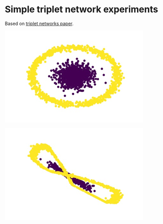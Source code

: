 # Simple triplet network experiments

Based on [triplet networks paper](https://arxiv.org/abs/1412.6622).

![Dataset](dataset.jpg)

![Training process](training.gif)
